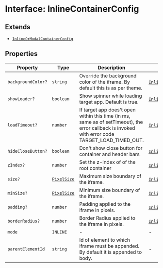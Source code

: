 # Interface: InlineContainerConfig

## Extends

- [`InlineOrModalContainerConfig`](inline-or-modal-container-config.md)

## Properties

| Property | Type | Description | Inherited from |
| ------ | ------ | ------ | ------ |
| `backgroundColor?` | `string` | Override the background color of the iframe. By default this is as per theme. | [`InlineOrModalContainerConfig`](inline-or-modal-container-config.md).`backgroundColor` |
| `showLoader?` | `boolean` | Show spinner while loading target app. Default is true. | [`InlineOrModalContainerConfig`](inline-or-modal-container-config.md).`showLoader` |
| `loadTimeout?` | `number` | If target app does't open within this time (in ms, same as of setTimeout), the error callback is invoked with error code TARGET_LOAD_TIMED_OUT. | [`InlineOrModalContainerConfig`](inline-or-modal-container-config.md).`loadTimeout` |
| `hideCloseButton?` | `boolean` | Don't show close button for container and header bars | [`InlineOrModalContainerConfig`](inline-or-modal-container-config.md).`hideCloseButton` |
| `zIndex?` | `number` | Set the z-index of of the root container | [`InlineOrModalContainerConfig`](inline-or-modal-container-config.md).`zIndex` |
| `size?` | [`PixelSize`](../../Asset.types/interfaces/pixel-size/index.md) | Maximum size boundary of the iframe. | [`InlineOrModalContainerConfig`](inline-or-modal-container-config.md).`size` |
| `minSize?` | [`PixelSize`](../../Asset.types/interfaces/pixel-size/index.md) | Minimum size boundary of the iframe. | [`InlineOrModalContainerConfig`](inline-or-modal-container-config.md).`minSize` |
| `padding?` | `number` | Padding applied to the iframe in pixels. | [`InlineOrModalContainerConfig`](inline-or-modal-container-config.md).`padding` |
| `borderRadius?` | `number` | Border Radius applied to the iframe in pixels. | [`InlineOrModalContainerConfig`](inline-or-modal-container-config.md).`borderRadius` |
| `mode` | `INLINE` | - | - |
| `parentElementId` | `string` | Id of element to which iframe must be appended. By default it is appended to body. | - |
